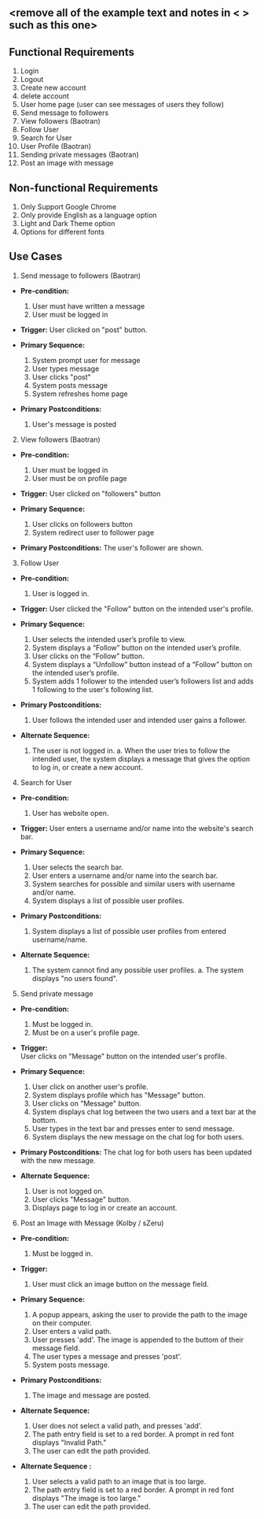 ## <remove all of the example text and notes in < > such as this one>

## Functional Requirements

1. Login
2. Logout
3. Create new account
4. delete account
5. User home page (user can see messages of users they follow)
6. Send message to followers 
7. View followers (Baotran)
8. Follow User 
9. Search for User
10. User Profile (Baotran)
11. Sending private messages (Baotran)
12. Post an image with message

## Non-functional Requirements

1. Only Support Google Chrome
2. Only provide English as a language option
3. Light and Dark Theme option
4. Options for different fonts

## Use Cases

1. Send message to followers (Baotran)
- **Pre-condition:** 
  1. User must have written a message 
  2. User must be logged in

- **Trigger:** 
  User clicked on "post" button.

- **Primary Sequence:**
  
  1. System prompt user for message
  2. User types message
  3. User clicks "post"
  4. System posts message
  5. System refreshes home page

- **Primary Postconditions:** 
  1. User's message is posted

2. View followers (Baotran)
- **Pre-condition:** 
  1. User must be logged in
  2. User must be on profile page

- **Trigger:** 
  User clicked on "followers" button

- **Primary Sequence:**
  
  1. User clicks on followers button
  2. System redirect user to follower page
  
- **Primary Postconditions:**
  The user's follower are shown.

3. Follow User
- **Pre-condition:**
  1. User is logged in.

- **Trigger:**
  User clicked the "Follow" button on the intended user's profile. 

- **Primary Sequence:**
  1. User selects the intended user’s profile to view.
  2. System displays a “Follow” button on the intended user’s profile.
  3. User clicks on the “Follow” button.
  4. System displays a “Unfollow” button instead of a “Follow” button on the intended user’s profile.
  5. System adds 1 follower to the intended user’s followers list and adds 1 following to the user's following list.

- **Primary Postconditions:**
  1. User follows the intended user and intended user gains a follower.

- **Alternate Sequence:**
  1. The user is not logged in.
	a. When the user tries to follow the intended user, the system displays a message that gives the option to log in, or create a new account.

4. Search for User
- **Pre-condition:**
  1. User has website open.

- **Trigger:**
  User enters a username and/or name into the website's search bar.

- **Primary Sequence:**
  1. User selects the search bar. 
  2. User enters a username and/or name into the search bar.
  3. System searches for possible and similar users with username and/or name.
  4. System displays a list of possible user profiles.

- **Primary Postconditions:**
  1. System displays a list of possible user profiles from entered username/name.

- **Alternate Sequence:**
  1. The system cannot find any possible user profiles.
	a. The system displays "no users found".

5. Send private message
- **Pre-condition:** 
  1. Must be logged in.
  2. Must be on a user's profile page.

- **Trigger:**  
  User clicks on "Message" button on the intended user's profile.	

- **Primary Sequence:**
  1. User click on another user's profile.
  2. System displays profile which has "Message" button.
  3. User clicks on "Message" button.
  4. System displays chat log between the two users and a text bar at the bottom.
  5. User types in the text bar and presses enter to send message.
  6. System displays the new message on the chat log for both users.

- **Primary Postconditions:** 
  The chat log for both users has been updated with the new message.

- **Alternate Sequence:**
  1. User is not logged on.
  2. User clicks "Message" button.
  3. Displays page to log in or create an account.

6.  Post an Image with Message (Kolby / sZeru)
- **Pre-condition:**
  1. Must be logged in.

- **Trigger:** 
  1. User must click an image button on the message field.

- **Primary Sequence:**
  1. A popup appears, asking the user to provide the path to the image on their computer.
  2. User enters a valid path.
  3. User presses 'add'. The image is appended to the buttom of their message field.
  4. The user types a message and presses 'post'.
  5. System posts message.

- **Primary Postconditions:**
  1. The image and message are posted.

- **Alternate Sequence:**
  1. User does not select a valid path, and presses 'add'.
  2. The path entry field is set to a red border. A prompt in red font displays "Invalid Path."
  3. The user can edit the path provided.

- **Alternate Sequence <optional>:** 
  1. User selects a valid path to an image that is too large.
  2. The path entry field is set to a red border. A prompt in red font displays "The image is too large."
  3. The user can edit the path provided.


